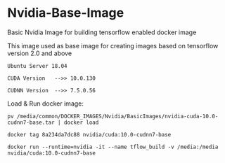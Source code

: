 # Nvidia-Base-Image
Basic Nvidia Image for building tensorflow enabled docker image

This image used as base image for creating images based on tensorflow version 2.0 and above

```
Ubuntu Server 18.04

CUDA Version   -->> 10.0.130

CUDNN Version  -->> 7.5.0.56

```

Load & Run docker image:

```
pv /media/common/DOCKER_IMAGES/Nvidia/BasicImages/nvidia-cuda-10.0-cudnn7-base.tar | docker load

docker tag 8a234da7dc88 nvidia/cuda:10.0-cudnn7-base

docker run --runtime=nvidia -it --name tflow_build -v /media:/media nvidia/cuda:10.0-cudnn7-base
```
